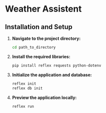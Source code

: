 # Weather Assistent

## Installation and Setup

1. **Navigate to the project directory:**
    ```bash
    cd path_to_directory
    ```

2. **Install the required libraries:**
    ```bash
    pip install reflex requests python-dotenv
    ```
    
3. **Initialize the application and database:**
    ```bash
    reflex init
    reflex db init
    ```

4. **Preview the application locally:**
    ```bash
    reflex run
    ```